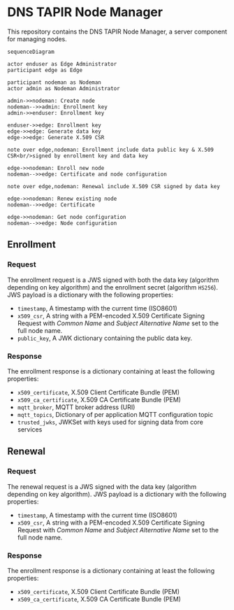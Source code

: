 # DNS TAPIR Node Manager

This repository contains the DNS TAPIR Node Manager, a server component for managing nodes.

```mermaid
sequenceDiagram

actor enduser as Edge Administrator
participant edge as Edge

participant nodeman as Nodeman
actor admin as Nodeman Administrator

admin->>nodeman: Create node
nodeman-->>admin: Enrollment key
admin->>enduser: Enrollment key

enduser->>edge: Enrollment key
edge->>edge: Generate data key
edge->>edge: Generate X.509 CSR

note over edge,nodeman: Enrollment include data public key & X.509 CSR<br/>signed by enrollment key and data key

edge->>nodeman: Enroll new node
nodeman-->>edge: Certificate and node configuration

note over edge,nodeman: Renewal include X.509 CSR signed by data key

edge->>nodeman: Renew existing node
nodeman-->>edge: Certificate

edge->>nodeman: Get node configuration
nodeman-->>edge: Node configuration

```



## Enrollment

### Request

The enrollment request is a JWS signed with both the data key (algorithm depending on key algorithm) and the enrollment secret (algorithm `HS256`). JWS payload is a dictionary with the following properties:

- `timestamp`, A timestamp with the current time (ISO8601)
- `x509_csr`, A string with a PEM-encoded X.509 Certificate Signing Request with _Common Name_ and _Subject Alternative Name_ set to the full node name.
- `public_key`, A JWK dictionary containing the public data key.

### Response

The enrollment response is a dictionary containing at least the following properties:

- `x509_certificate`, X.509 Client Certificate Bundle (PEM)
- `x509_ca_certificate`, X.509 CA Certificate Bundle (PEM)
- `mqtt_broker`, MQTT broker address (URI)
- `mqtt_topics`, Dictionary of per application MQTT configuration topic
- `trusted_jwks`, JWKSet with keys used for signing data from core services


## Renewal

### Request

The renewal request is a JWS signed with the data key (algorithm depending on key algorithm). JWS payload is a dictionary with the following properties:

- `timestamp`, A timestamp with the current time (ISO8601)
- `x509_csr`, A string with a PEM-encoded X.509 Certificate Signing Request with _Common Name_ and _Subject Alternative Name_ set to the full node name.

### Response

The enrollment response is a dictionary containing at least the following properties:

- `x509_certificate`, X.509 Client Certificate Bundle (PEM)
- `x509_ca_certificate`, X.509 CA Certificate Bundle (PEM)
